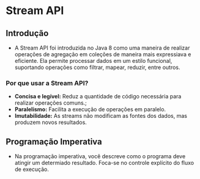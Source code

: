 # Stream API
## Introdução 
- A Stream API foi introduzida no Java 8 como uma maneira de realizar operações de agregação em coleções de maneira 
  mais expressiava e eficiente. Ela permite processar dados em um estilo funcional, suportando operações como 
  filtrar, mapear, reduzir, entre outros.
### Por que usar a Stream API?
- **Concisa e legível:** Reduz a quantidade de código necessária para realizar operações comuns.;
- **Paralelismo:** Facilita a execução de operações em paralelo.
- **Imutabilidade:** As streams não modificam as fontes dos dados, mas produzem novos resultados.

## Programação Imperativa
- Na programação imperativa, você descreve como o programa deve atingir um determiado resultado. Foca-se no controle 
  explícito do fluxo de execução.